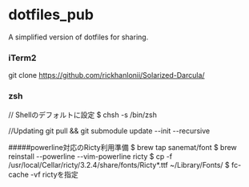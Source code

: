 # dotfiles_pub

A simplified version of dotfiles for sharing.

### iTerm2
git clone https://github.com/rickhanlonii/Solarized-Darcula/

### zsh

 
// Shellのデフォルトに設定
$ chsh -s /bin/zsh

//Updating
git pull && git submodule update --init --recursive

#####powerline対応のRicty利用準備
$ brew tap sanemat/font
$ brew reinstall --powerline --vim-powerline ricty
$ cp -f /usr/local/Cellar/ricty/3.2.4/share/fonts/Ricty*.ttf ~/Library/Fonts/
$ fc-cache -vf
 rictyを指定

